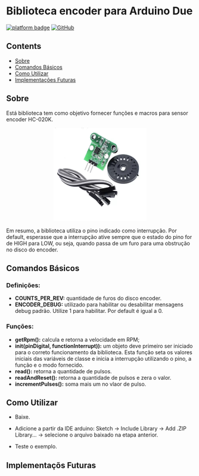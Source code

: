 # Biblioteca encoder para Arduino Due
[![platform badge](https://img.shields.io/badge/platform-Arduino-orange.svg)](https://github.com/arduino)
[![GitHub](https://img.shields.io/github/license/mashape/apistatus.svg)](https://github.com/SciCoBot/led_debug/blob/main/LICENSE)

## Contents

- [Sobre](#sobre)
- [Comandos Básicos](#comandos-básicos)
- [Como Utilizar](#como-utilizar)
- [Implementações Futuras](#implementações-futuras)

## Sobre

Está biblioteca tem como objetivo fornecer funções e macros para sensor encoder HC-020K. 

<p align="center">
  <img src="https://github.com/SciCoBot/encoder/blob/main/images/encoder.jpg?raw=true"/height="250" width="250">
</p>

Em resumo, a biblioteca utiliza o pino indicado como interrupção. Por default, esperasse que a interrupção ative sempre que o estado do pino for de HIGH para LOW, ou seja, quando passa de um furo para uma obstrução no disco do encoder.

## Comandos Básicos

### Definições:
- **COUNTS_PER_REV:** quantidade de furos do disco encoder.
- **ENCODER_DEBUG:** utilizado para habilitar ou desabilitar mensagens debug padrão. Utilize 1 para habilitar. Por default é igual a 0.

### Funções:
- **getRpm():** calcula e retorna a velocidade em RPM;
- **init(pinDigital, functionInterrupt)):** um objeto deve primeiro ser iniciado para o correto funcionamento da biblioteca. Esta função seta os valores iniciais das variáveis de classe e inicia a interrupção utilizando o pino, a função e o modo fornecido.
- **read():** retorna a quantidade de pulsos.
- **readAndReset():** retorna a quantidade de pulsos e zera o valor.
- **incrementPulses():** soma mais um no vlaor de pulso.

## Como Utilizar

- Baixe.

- Adicione a partir da IDE arduino: Sketch -> Include Library -> Add .ZIP Library... -> selecione o arquivo baixado na etapa anterior.

- Teste o exemplo.

## Implementaçõs Futuras



